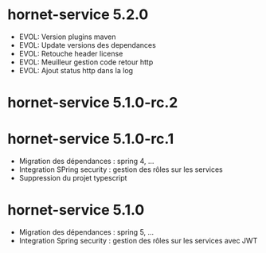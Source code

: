 # hornet-service 5.2.0
 - EVOL: Version plugins maven
 - EVOL: Update versions des dependances
 - EVOL: Retouche header license
 - EVOL: Meuilleur gestion code retour http
 - EVOL: Ajout status http dans la log

# hornet-service 5.1.0-rc.2


# hornet-service 5.1.0-rc.1

- Migration des dépendances : spring 4, ...
- Integration SPring security : gestion des rôles sur les services
- Suppression du projet typescript

# hornet-service 5.1.0

- Migration des dépendances : spring 5, ...
- Integration Spring security : gestion des rôles sur les services avec JWT
